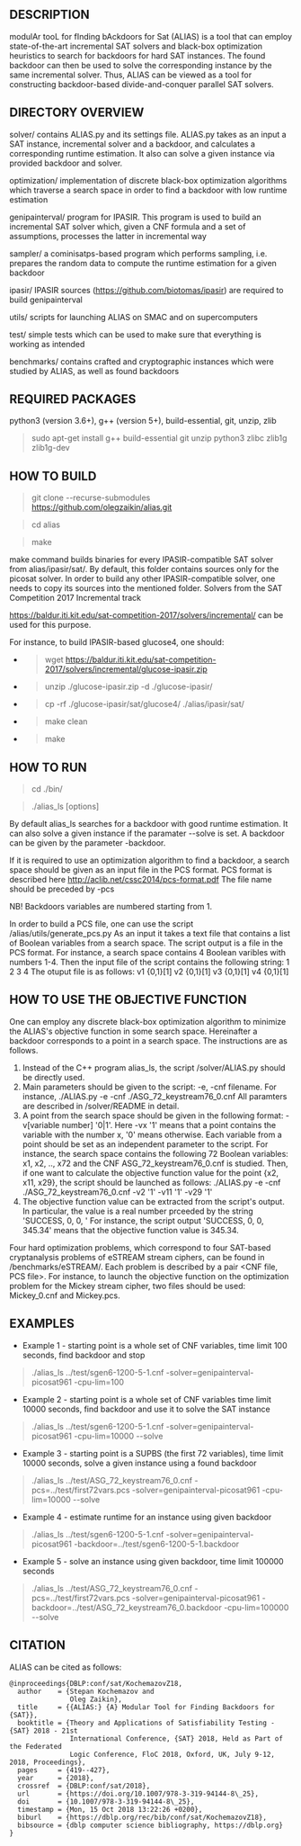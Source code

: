 ## DESCRIPTION

modulAr tooL for fInding bAckdoors for Sat (ALIAS) is a tool that can employ 
state-of-the-art incremental SAT solvers and black-box optimization heuristics 
to search for backdoors for hard SAT instances. The found backdoor can then be 
used to solve the corresponding instance by the same incremental solver. Thus, 
ALIAS can be viewed as a tool for constructing backdoor-based divide-and-conquer 
parallel SAT solvers.

## DIRECTORY OVERVIEW

solver/          contains ALIAS.py and its settings file. ALIAS.py takes as an 
                 input a SAT instance, incremental solver and a backdoor, and 
                 calculates a corresponding runtime estimation. It also can 
                 solve a given instance via provided backdoor and solver.

optimization/    implementation of discrete black-box optimization algorithms which 
                 traverse a search space in order to find a backdoor with low 
                 runtime estimation 

genipainterval/  program for IPASIR. This program is used to build an incremental
                 SAT solver which, given a CNF formula and a set of assumptions, 
                 processes the latter in incremental way

sampler/         a cominisatps-based program which performs sampling, i.e. 
                 prepares the random data to compute the runtime estimation for 
                 a given backdoor

ipasir/          IPASIR sources (https://github.com/biotomas/ipasir) are 
                 required to build genipainterval
				 
utils/           scripts for launching ALIAS on SMAC and on supercomputers

test/            simple tests which can be used to make sure that everything is working 
		 as intended

benchmarks/      contains crafted and cryptographic instances which were
                 studied by ALIAS, as well as found backdoors

## REQUIRED PACKAGES

python3 (version 3.6+), g++ (version 5+), build-essential, git, unzip, zlib

> sudo apt-get install g++ build-essential git unzip python3 zlibc zlib1g zlib1g-dev

## HOW TO BUILD

> git clone --recurse-submodules https://github.com/olegzaikin/alias.git

> cd alias

> make

make command builds binaries for every IPASIR-compatible SAT solver from 
alias/ipasir/sat/. By default, this folder contains sources only for 
the picosat solver. In order to build any other IPASIR-compatible solver, 
one needs to copy its sources into the mentioned folder. Solvers from the SAT 
Competition 2017 Incremental track

https://baldur.iti.kit.edu/sat-competition-2017/solvers/incremental/ 
can be used for this purpose. 

For instance, to build IPASIR-based glucose4, one should:

- > wget https://baldur.iti.kit.edu/sat-competition-2017/solvers/incremental/glucose-ipasir.zip

- > unzip ./glucose-ipasir.zip -d ./glucose-ipasir/

- > cp -rf ./glucose-ipasir/sat/glucose4/ ./alias/ipasir/sat/

- > make clean

- > make

## HOW TO RUN

> cd ./bin/

> ./alias_ls [options] <cnf-file> <result-output-file>

By default alias_ls searches for a backdoor with good runtime estimation. It 
can also solve a given instance if the paramater --solve is set. 
A backdoor can be given by the parameter -backdoor.

If it is required to use an optimization algorithm to find a backdoor, 
a search space should be given as an input file in the PCS format.
PCS format is described here http://aclib.net/cssc2014/pcs-format.pdf
The file name should be preceded by -pcs

NB! Backdoors variables are numbered starting from 1.

In order to build a PCS file, one can use the script /alias/utils/generate_pcs.py
As an input it takes a text file that contains a list of Boolean variables from 
a search space. The script output is a file in the PCS format. For instance, 
a search space contains 4 Boolean varibles with numbers 1-4.
Then the input file of the script contains the following string:
1 2 3 4
The otuput file is as follows:
v1 {0,1}[1]
v2 {0,1}[1]
v3 {0,1}[1]
v4 {0,1}[1]

## HOW TO USE THE OBJECTIVE FUNCTION

One can employ any discrete black-box optimization algorithm to minimize the ALIAS's 
objective function in some search space. Hereinafter a backdoor corresponds to a point in a search space.
The instructions are as follows.
1. Instead of the C++ program alias_ls, the script /solver/ALIAS.py should be directly used.
2. Main parameters should be given to the script: -e, -cnf filename.
For instance, ./ALIAS.py -e -cnf ./ASG_72_keystream76_0.cnf
All paramters are described in /solver/README in detail.
3. A point from the search space should be given in the following format: -v[variable number] '0|1'.
Here -vx '1' means that a point contains the variable with the number x, '0' means otherwise.
Each variable from a point should be set as an independent parameter to the script.
For instance, the search space contains the following 72 Boolean variables: x1, x2, .., x72 and the CNF
ASG_72_keystream76_0.cnf is studied. Then, if one want to calculate the objective function value for the 
point {x2, x11, x29}, the script should be launched as follows:
./ALIAS.py -e -cnf ./ASG_72_keystream76_0.cnf -v2 '1' -v11 '1' -v29 '1'
4. The objective function value can be extracted from the script's output. In particular,
the value is a real number prceeded by the string 'SUCCESS, 0, 0, '
For instance, the script output 'SUCCESS, 0, 0, 345.34' means that the objective function value is 345.34.

Four hard optimization problems, which correspond to four SAT-based cryptanalysis problems of eSTREAM stream ciphers,
can be found in /benchmarks/eSTREAM/. Each problem is described by a pair <CNF file, PCS file>.
For instance, to launch the objective function on the optimization problem for the Mickey stream cipher,
two files should be used: Mickey_0.cnf and Mickey.pcs.

## EXAMPLES

- Example 1 - starting point is a whole set of CNF variables, time limit 100 seconds, 
find backdoor and stop

> ./alias_ls ../test/sgen6-1200-5-1.cnf -solver=genipainterval-picosat961 -cpu-lim=100

- Example 2 - starting point is a whole set of CNF variables time limit 10000 seconds, 
find backdoor and use it to solve the SAT instance

> ./alias_ls ../test/sgen6-1200-5-1.cnf -solver=genipainterval-picosat961 -cpu-lim=10000 --solve

- Example 3 - starting point is a SUPBS (the first 72 variables), time limit 10000 seconds, 
solve a given instance using a found backdoor

> ./alias_ls ../test/ASG_72_keystream76_0.cnf -pcs=../test/first72vars.pcs -solver=genipainterval-picosat961 -cpu-lim=10000 --solve

- Example 4 - estimate runtime for an instance using given backdoor
> ./alias_ls ../test/sgen6-1200-5-1.cnf -solver=genipainterval-picosat961 -backdoor=../test/sgen6-1200-5-1.backdoor

- Example 5 - solve an instance using given backdoor, time limit 100000 seconds
> ./alias_ls ../test/ASG_72_keystream76_0.cnf -pcs=../test/first72vars.pcs -solver=genipainterval-picosat961 -backdoor=../test/ASG_72_keystream76_0.backdoor -cpu-lim=100000 --solve

## CITATION

ALIAS can be cited as follows:

```
@inproceedings{DBLP:conf/sat/KochemazovZ18,
  author    = {Stepan Kochemazov and
               Oleg Zaikin},
  title     = {{ALIAS:} {A} Modular Tool for Finding Backdoors for {SAT}},
  booktitle = {Theory and Applications of Satisfiability Testing - {SAT} 2018 - 21st
               International Conference, {SAT} 2018, Held as Part of the Federated
               Logic Conference, FloC 2018, Oxford, UK, July 9-12, 2018, Proceedings},
  pages     = {419--427},
  year      = {2018},
  crossref  = {DBLP:conf/sat/2018},
  url       = {https://doi.org/10.1007/978-3-319-94144-8\_25},
  doi       = {10.1007/978-3-319-94144-8\_25},
  timestamp = {Mon, 15 Oct 2018 13:22:26 +0200},
  biburl    = {https://dblp.org/rec/bib/conf/sat/KochemazovZ18},
  bibsource = {dblp computer science bibliography, https://dblp.org}
}
```
